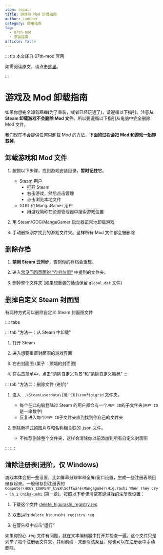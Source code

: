 ```yaml
---
icon: repair
title: 游戏及 Mod 卸载指南
author: Lancher
category: 使用指南
tag:
  - 07th-mod
  - 安装指南
article: false
---
```


::: tip 本文译自 07th-mod 官网

如需阅读原文，请点击[这里](https://07th-mod.com/wiki/Higurashi/Uninstall/)。

:::

# 游戏及 Mod 卸载指南

如果你想完全卸载寒蝉(为了重装，或者已经玩通了)，请遵循以下指引。注意**从 Steam 卸载游戏不会删除 Mod 文件**。所以要遵循以下指引从电脑中完全删除 Mod 文件。

我们现在不会提供任何只卸载 Mod 的方法，**下面的过程会把 Mod 和游戏一起卸载掉**。

## 卸载游戏和 Mod 文件

1. 按照以下步骤，找到游戏安装目录，**暂时记住它**。
    - Steam 用户
        - 打开 Steam
        - 右击游戏，然后点击管理
        - 点击浏览本地文件
    - GOG 和 MangaGamer 用户
        - 用游戏简称在资源管理器中搜索游戏位置

2. 用 Steam/GOG/MangaGamer 启动器正常地卸载游戏

3. 手动删掉刚才找到的游戏文件夹。这样所有 Mod 文件都会被删除

## 删除存档

1. **禁用 Steam 云同步**，否则你的存档会重现。

2. 进入[常见问题页面的 “存档位置”](faq.md/#存档文件位置) 中提到的文件夹。

3. 删掉整个文件夹 (如果想重装的话请保留 `global.dat` 文件)

## 删掉自定义 Steam 封面图

有两种方式可以删除自定义 Steam 封面图文件

:::: tabs

::: tab "方法一：从 Steam 中卸载"

1. 打开 Steam

2. 进入想要重置封面图的游戏界面

3. 右击封面图 (栗子：顶端的封面图)

4. 在右击菜单中，点击“清除自定义背景”和“清除自定义徽标”
:::

::: tab "方法二：删除文件 (进阶)"

1. 进入 `..\Steam\userdata\[用户ID]\config\grid` 文件夹。

    - 每个在此电脑登陆过 Steam 的用户都会有一个`用户 ID`的子文件夹(`用户 ID`是一串数字)
    - 反复进入每个`用户 ID`子文件夹直到找到你自己的文件夹

2. 删除新样式的图片与和名称相关联的 .json 文件。

    - 不推荐删除整个文件夹，这样会清除你以前添加到所有自定义封面图

:::
::::

## 清除注册表(进阶，仅 Windows)

游戏本体会把一些设置，比如屏幕分辨率和全屏/窗口设置，生成一些注册表项目储存起来。一般储存到注册表的 `Computer\HKEY_CURRENT_USER\Software\Mangagamer\Higurashi When They Cry - Ch.1 Onikakushi` (第一章)。按照以下步骤清空寒蝉游戏的注册表设置：

1. 下载这个文件 [delete_higurashi_registry.reg](https://07th-mod.com/wiki/files/delete_higurashi_registry.reg)

2. 双击运行 `delete_higurashi_registry.reg`

3. 在警告框中点击“运行”

如果你担心 .reg 文件有问题，就在文本编辑器中打开并检查一遍。这个文件只是列举了每个注册表文件夹，并用前缀 `-` 来删除该条目。你也可以在注册表中手动删除。

